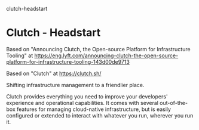 clutch-headstart
# Clutch - Headstart

Based on "Announcing Clutch, the Open-source Platform for Infrastructure Tooling" at https://eng.lyft.com/announcing-clutch-the-open-source-platform-for-infrastructure-tooling-143d00de9713

Based on "Clutch" at https://clutch.sh/

Shifting infrastructure management to a friendlier place.

Clutch provides everything you need to improve your developers' experience and operational capabilities. It comes with several out-of-the-box features for managing cloud-native infrastructure, but is easily configured or extended to interact with whatever you run, wherever you run it.
